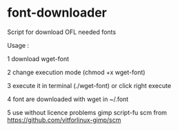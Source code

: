 # font-downloader
Script for download OFL needed fonts

Usage :

1 download wget-font

2 change execution mode (chmod +x wget-font)

3 execute it in terminal (./wget-font) or click right execute 

4 font are downloaded with wget in ~/.font

5 use without licence problems gimp script-fu scm from https://github.com/vitforlinux-gimp/scm
